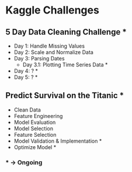 # Kaggle Challenges

## 5 Day Data Cleaning Challenge *
+ Day 1: Handle Missing Values
+ Day 2: Scale and Normalize Data
+ Day 3: Parsing Dates
  + Day 3.1: Plotting Time Series Data *
+ Day 4: ? *
+ Day 5: ? *

## Predict Survival on the Titanic *
+ Clean Data
+ Feature Engineering
+ Model Evaluation
+ Model Selection
+ Feature Selection
+ Model Validation & Implementation *
+ Optimize Model *

### * -> Ongoing
